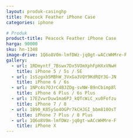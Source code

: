 ```yaml
---
layout: produk-casinghp
title: Peacock Feather iPhone Case
categories: iphone

# Produk
product-title: Peacock Feather iPhone Case
harga: 90000
sku: hn-1348
image-drive: 1Q6o8V0m-lmfDWz-jq0gt-wACcWHMre-F
gallery:
  - url: 1RDmyntf_7Bswx7Dx5VOmXphFpHXxVNwH
    title: iPhone 5 / 5s / SE
  - url: 1sSzgxb5MBhW_3VxGa3VQY9KdRQY3G-JN
    title: iPhone 6 / 6s
  - url: 1NPc4s7OJrC4BJZOg-svNW-B9nCbimp8l
    title: iPhone 6 Plus / 6s Plus
  - url: 17EZvwrDuw1ma6PJ_kQTcWiC_xu0Fofzu
    title: iPhone 7 / 8
  - url: 1B90_K85ySo4OGPr7kCHJGI_bbm810OsT
    title: iPhone 7 Plus / 8 Plus
  - url: 1Q6o8V0m-lmfDWz-jq0gt-wACcWHMre-F
    title: iPhone X
---
```

